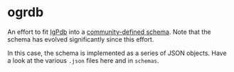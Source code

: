 # ogrdb

An effort to fit [IgPdb](http://cgi.cse.unsw.edu.au/~ihmmune/IgPdb/index.php) into a [community-defined schema](http://b-t.cr/t/germline-set-format-the-way-forward/199).
Note that the schema has evolved significantly since this effort.

In this case, the schema is implemented as a series of JSON objects. Have a look at the various `.json` files here and in `schemas`.
